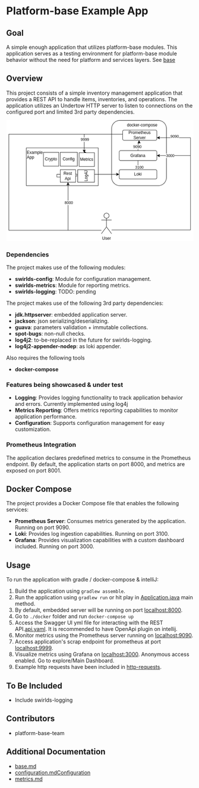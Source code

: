 # Platform-base Example App

## Goal

A simple enough application that utilizes platform-base modules. This application serves as a testing environment for platform-base module behavior without the need for platform and services layers.
See [base](../platform-sdk/docs/base/base.md)

## Overview

This project consists of a simple inventory management application that provides a REST API to handle items, inventories, and operations. The application utilizes an Undertow HTTP server to listen to connections on the configured port and limited 3rd party dependencies.

![base-example.drawio.png](doc%2Fbase-example.drawio.png)
### Dependencies

The project makes use of the following modules:

- **swirlds-config**: Module for configuration management.
- **swirlds-metrics**: Module for reporting metrics.
- **swirlds-logging**: TODO: pending

The project makes use of the following 3rd party dependencies:
- **jdk.httpserver**: embedded application server.
- **jackson**: json serializing/deserializing.
- **guava**: parameters validation + immutable collections.
- **spot-bugs**: non-null checks.
- **log4j2**: to-be-replaced in the future for swirlds-logging.
- **log4j2-appender-nodep**: as loki appender.

Also requires the following tools
- **docker-compose**

### Features being showcased & under test

- **Logging**: Provides logging functionality to track application behavior and errors. Currently implemented using log4j
- **Metrics Reporting**: Offers metrics reporting capabilities to monitor application performance.
- **Configuration**: Supports configuration management for easy customization.

### Prometheus Integration

The application declares predefined metrics to consume in the Prometheus endpoint. By default, the application starts on port 8000, and metrics are exposed on port 8001.

## Docker Compose

The project provides a Docker Compose file that enables the following services:

- **Prometheus Server**: Consumes metrics generated by the application. Running on port 9090.
- **Loki**: Provides log ingestion capabilities. Running on port 3100.
- **Grafana**: Provides visualization capabilities with a custom dashboard included. Running on port 3000.

## Usage

To run the application with gradle / docker-compose & intelliJ:
1. Build the application using `gradlew assemble`.
2. Run the application using `gradlew run` or hit play in [Application.java](src%2Fmain%2Fjava%2Fcom%2Fswirlds%2Fplatform%2Fbase%2Fexample%2Fapp%2FApplication.java) main method.
3. By default, embedded server will be running on port [localhost:8000](localhost:8080/).
4. Go to `./docker` folder and run `docker-compose up`
5. Access the Swagger UI yml file for interacting with the REST API.[api.yaml](src/swagger/api.yaml). It is recommended to have OpenApi plugin on intellij.
6. Monitor metrics using the Prometheus server running on [localhost:9090](http://localhost:9090/).
7. Access application's scrap endpoint for prometheus at port [localhost:9999](http://localhost:9999/).
8. Visualize metrics using Grafana on [localhost:3000](http://localhost:3000/). Anonymous access enabled. Go to explore/Main Dashboard.
9. Example http requests have been included in [http-requests](http-requests%2FItems.http).


## To Be Included

- Include swirlds-logging

## Contributors

- platform-base-team

## Additional Documentation
- [base.md](..%2Fplatform-sdk%2Fdocs%2Fbase%2Fbase.md)
- [configuration.md](..%2Fplatform-sdk%2Fdocs%2Fbase%2Fconfiguration%2Fconfiguration.md)[Configuration](./base/configuration/configuration.md)
- [metrics.md](..%2Fplatform-sdk%2Fdocs%2Fbase%2Fmetrics%2Fmetrics.md)
